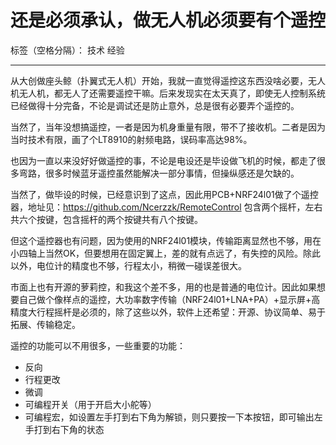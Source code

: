 ﻿# 还是必须承认，做无人机必须要有个遥控

标签（空格分隔）： 技术 经验

---
从大创做座头鲸（扑翼式无人机）开始，我就一直觉得遥控这东西没啥必要，无人机无人机，都无人了还需要遥控干嘛。后来发现实在太天真了，即使无人控制系统已经做得十分完备，不论是调试还是防止意外，总是很有必要弄个遥控的。

当然了，当年没想搞遥控，一者是因为机身重量有限，带不了接收机。二者是因为当时技术有限，画了个LT8910的射频电路，误码率高达98%。

也因为一直以来没好好做遥控的事，不论是电设还是毕设做飞机的时候，都走了很多弯路，很多时候蓝牙遥控虽然能解决一部分事情，但操纵感还是欠缺的。

当然了，做毕设的时候，已经意识到了这点，因此用PCB+NRF24l01做了个遥控器，地址见：https://github.com/Ncerzzk/RemoteControl
包含两个摇杆，左右共六个按键，包含摇杆的两个按键共有八个按键。

但这个遥控器也有问题，因为使用的NRF24l01模块，传输距离显然也不够，用在小四轴上当然OK，但要想用在固定翼上，差的就有点远了，有失控的风险。除此以外，电位计的精度也不够，行程太小，稍微一碰误差很大。

市面上也有开源的萝莉控，和我这个差不多，用的也是普通的电位计。因此如果想要自己做个像样点的遥控，大功率数字传输（NRF24l01+LNA+PA）+显示屏+高精度大行程摇杆是必须的，除了这些以外，软件上还希望：开源、协议简单、易于拓展、传输稳定。

遥控的功能可以不用很多，一些重要的功能：

- 反向
- 行程更改
- 微调
- 可编程开关（用于开启大小舵等）
- 可编程宏，如设置左手打到右下角为解锁，则只要按一下本按钮，即可输出左手打到右下角的状态






